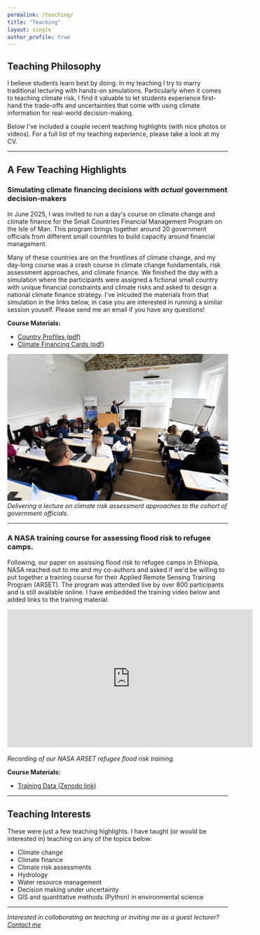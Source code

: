 ```yaml
---
permalink: /teaching/
title: "Teaching"
layout: single
author_profile: true
---
```


## Teaching Philosophy

I believe students learn best by doing. In my teaching I try to marry traditional lecturing with hands-on simulations. Particularly when it comes to teaching climate risk, I find it valuable to let students experience first-hand the trade-offs and uncertainties that come with using climate information for real-world decision-making. 

Below I've included a couple recent teaching highlights (with nice photos or videos). For a full list of my teaching experience, please take a look at my CV.

---

## A Few Teaching Highlights

### Simulating climate financing decisions with *actual* government decision-makers

In June 2025, I was invited to run a day's course on climate change and climate finance for the Small Countries Financial Management Program on the Isle of Man. This program brings together around 20 government officials from different small countries to build capacity around financial management. 

Many of these countries are on the frontlines of climate change, and my day-long course was a crash course in climate change fundamentals, risk assessment approaches, and climate finance. We finished the day with a simulation where the participants were assigned a fictional small country with unique financial constraints and climate risks and asked to design a national climate finance strategy. I've inlcuded the materials from that simulation in the links below, in case you are interested in running a similar session youself. Please send me an email if you have any questions!

**Course Materials:**
- [Country Profiles (pdf)](/assets/teaching-materials/country_profiles.pdf)
- [Climate Financing Cards (pdf)](/assets/teaching-materials/climate_financing_cards.pdf)

![SMFMC](/assets/images/teaching_smfmc.jpeg)
*Delivering a lecture on climate risk assessment approaches to the cohort of government officials.*

---

### A NASA training course for assessing flood risk to refugee camps. 

Following, our paper on assissing flood risk to refugee camps in Ethiopia, NASA reached out to me and my co-authors and asked if we'd be willing to put together a training course for their Applied Remote Sensing Training Program (ARSET). The program was attended live by over 800 participants and is still available online. I have embedded the training video below and added links to the training material. 

<iframe width="560" height="315" 
src="https://www.youtube.com/embed/JXYUUkGQu9I" 
frameborder="0" 
allow="accelerometer; autoplay; clipboard-write; encrypted-media; gyroscope; picture-in-picture" 
allowfullscreen></iframe>

*Recording of our NASA ARSET refugee flood risk training.*

**Course Materials:**
- [Training Data (Zenodo link)](https://zenodo.org/records/11203929)

---

## Teaching Interests

These were just a few teaching highlights. I have taught (or would be interested in) teaching on any of the topics below:
- Climate change 
- Climate finance
- Climate risk assessments
- Hydrology 
- Water resource management
- Decision making under uncertainty
- GIS and quantitative methods (Python) in environmental science



---

*Interested in collaborating on teaching or inviting me as a guest lecturer? [Contact me](mailto:mark.bernhofen@eci.ox.ac.uk)*